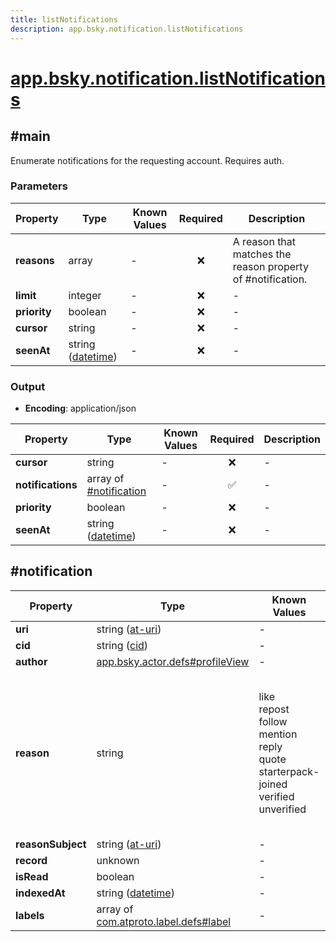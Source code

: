 ```yaml
---
title: listNotifications
description: app.bsky.notification.listNotifications
---
```


# [app.bsky.notification.listNotifications](https://github.com/myConsciousness/atproto.dart/blob/main/lexicons/app/bsky/notification/listNotifications.json)

## #main

Enumerate notifications for the requesting account. Requires auth.

### Parameters

| Property | Type | Known Values | Required | Description |
| --- | --- | --- | :---: | --- |
| **reasons** | array | - | ❌ | A reason that matches the reason property of #notification. |
| **limit** | integer | - | ❌ | - |
| **priority** | boolean | - | ❌ | - |
| **cursor** | string | - | ❌ | - |
| **seenAt** | string ([datetime](https://atproto.com/specs/lexicon#datetime)) | - | ❌ | - |

### Output

- **Encoding**: application/json

| Property | Type | Known Values | Required | Description |
| --- | --- | --- | :---: | --- |
| **cursor** | string | - | ❌ | - |
| **notifications** | array of [#notification](#notification) | - | ✅ | - |
| **priority** | boolean | - | ❌ | - |
| **seenAt** | string ([datetime](https://atproto.com/specs/lexicon#datetime)) | - | ❌ | - |

## #notification

| Property | Type | Known Values | Required | Description |
| --- | --- | --- | :---: | --- |
| **uri** | string ([at-uri](https://atproto.com/specs/at-uri-scheme)) | - | ✅ | - |
| **cid** | string ([cid](https://atproto.com/specs/repository#cid-formats)) | - | ✅ | - |
| **author** | [app.bsky.actor.defs#profileView](../../../../lexicons/app/bsky/actor/defs.md#profileview) | - | ✅ | - |
| **reason** | string | like<br/>repost<br/>follow<br/>mention<br/>reply<br/>quote<br/>starterpack-joined<br/>verified<br/>unverified | ✅ | Expected values are 'like', 'repost', 'follow', 'mention', 'reply', 'quote', 'starterpack-joined', 'verified', and 'unverified'. |
| **reasonSubject** | string ([at-uri](https://atproto.com/specs/at-uri-scheme)) | - | ❌ | - |
| **record** | unknown | - | ✅ | - |
| **isRead** | boolean | - | ✅ | - |
| **indexedAt** | string ([datetime](https://atproto.com/specs/lexicon#datetime)) | - | ✅ | - |
| **labels** | array of [com.atproto.label.defs#label](../../../../lexicons/com/atproto/label/defs.md#label) | - | ❌ | - |
